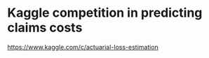 # Kaggle competition in predicting claims costs

https://www.kaggle.com/c/actuarial-loss-estimation
